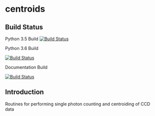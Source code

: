 # centroids

## Build Status

Python 3.5 Build
[![Build Status](https://dev.azure.com/nsls-ii/centroids/_apis/build/status/NSLS-II.centroids?branchName=master&jobName=Build_Test&configuration=Build_Test%20Python35)](https://dev.azure.com/nsls-ii/centroids/_build/latest?definitionId=3&branchName=master)

Python 3.6 Build

[![Build Status](https://dev.azure.com/nsls-ii/centroids/_apis/build/status/NSLS-II.centroids?branchName=master&jobName=Build_Test&configuration=Build_Test%20Python36)](https://dev.azure.com/nsls-ii/centroids/_build/latest?definitionId=3&branchName=master)

Documentation Build

[![Build Status](https://dev.azure.com/nsls-ii/centroids/_apis/build/status/NSLS-II.centroids?branchName=master&jobName=Build_Docs)](https://dev.azure.com/nsls-ii/centroids/_build/latest?definitionId=3&branchName=master)

## Introduction

Routines for performing single photon counting and centroiding of CCD data
